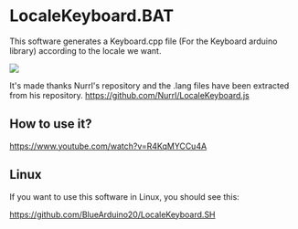 # LocaleKeyboard.BAT
This software generates a Keyboard.cpp file (For the Keyboard arduino library) according to the locale we want.

<img src="https://raw.githubusercontent.com/BlueArduino20/LocaleKeyboard.BAT/master/Screenshot_1.PNG">

It's made thanks Nurrl's repository and the .lang files have been extracted from his repository.
<a href="https://github.com/Nurrl/LocaleKeyboard.js">https://github.com/Nurrl/LocaleKeyboard.js<a>

<h2>How to use it?</h2>
<a href="https://www.youtube.com/watch?v=R4KqMYCCu4A">https://www.youtube.com/watch?v=R4KqMYCCu4A<a>

<h2>Linux</h2>
If you want to use this software in Linux, you should see this:

<a href="https://github.com/BlueArduino20/LocaleKeyboard.SH">https://github.com/BlueArduino20/LocaleKeyboard.SH</a>


